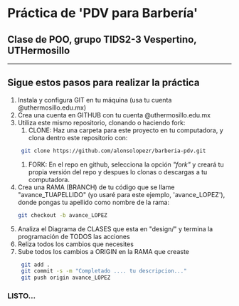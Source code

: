 ﻿# Práctica de 'PDV para Barbería'

## Clase de POO, grupo TIDS2-3 Vespertino, UTHermosillo

---

## **Sigue estos pasos para realizar la práctica**

1. Instala y configura GIT en tu máquina (usa tu cuenta @uthermosillo.edu.mx)
1. Crea una cuenta en GITHUB con tu cuenta @uthermosillo.edu.mx
1. Utiliza este mismo repositorio, clonando o haciendo fork:
   1. CLONE: Haz una carpeta para este proyecto en tu computadora, y clona dentro este repositorio con:
   ```bash
    git clone https://github.com/alonsolopezr/barberia-pdv.git
   ```
   1. FORK: En el repo en github, selecciona la opción _"fork"_ y creará tu propia versión del repo y despues lo clonas o descargas a tu computadora.
1. Crea una RAMA (BRANCH) de tu código que se llame "avance_TUAPELLIDO" (yo usaré para este ejemplo, 'avance_LOPEZ'), donde pongas tu apellido como nombre de la rama:
   ```bash
   git checkout -b avance_LOPEZ
   ```
1. Analiza el Diagrama de CLASES que esta en "design/" y termina la programación de TODOS las acciones
1. Reliza todos los cambios que necesites
1. Sube todos los cambios a ORIGIN en la RAMA que creaste
   ```bash
    git add .
    git commit -s -m "Completado .... tu descripcion..."
    git push origin avance_LOPEZ
   ```

### LISTO...

